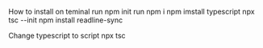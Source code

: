 How to install on teminal
run npm init
run npm i
npm imstall typescript
npx tsc --init
npm install readline-sync

Change typescript to script
npx tsc
